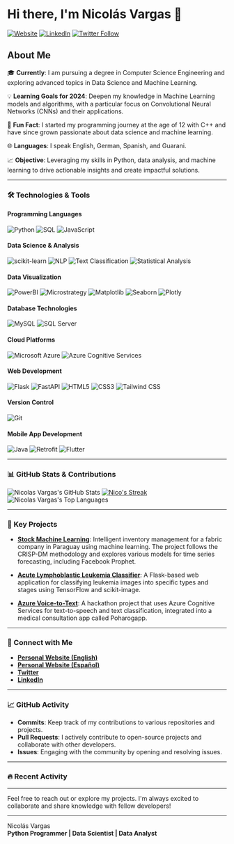 # Hi there, I'm Nicolás Vargas 👋 

[![Website](https://img.shields.io/website?label=My%20Website&style=for-the-badge&url=https%3A%2F%2Fnicolasvargaszz.github.io%2Fcvs-page%2F)](https://nicolasvargaszz.github.io/Cv-Page-English/)
[![LinkedIn](https://img.shields.io/badge/LinkedIn-%230077B5.svg?&style=for-the-badge&logo=linkedin&logoColor=white)](https://www.linkedin.com/in/nicol%C3%A1s-vargas-41bb67253/)
[![Twitter Follow](https://img.shields.io/twitter/follow/nicoelingeniero?color=1DA1F2&logo=twitter&style=for-the-badge)](https://twitter.com/nicoelingeniero)

## About Me

🎓 **Currently**: I am pursuing a degree in Computer Science Engineering and exploring advanced topics in Data Science and Machine Learning.

💡 **Learning Goals for 2024**: Deepen my knowledge in Machine Learning models and algorithms, with a particular focus on Convolutional Neural Networks (CNNs) and their applications.

🌟 **Fun Fact**: I started my programming journey at the age of 12 with C++ and have since grown passionate about data science and machine learning.

🌐 **Languages**: I speak English, German, Spanish, and Guarani.

📈 **Objective**: Leveraging my skills in Python, data analysis, and machine learning to drive actionable insights and create impactful solutions.

---

### 🛠️ Technologies & Tools

#### Programming Languages
![Python](https://img.shields.io/badge/Python-3776AB?style=flat&logo=python&logoColor=white)
![SQL](https://img.shields.io/badge/SQL-4479A1?style=flat&logo=sql&logoColor=white)
![JavaScript](https://img.shields.io/badge/JavaScript-F7DF1E?style=flat&logo=javascript&logoColor=black)

#### Data Science & Analysis
![scikit-learn](https://img.shields.io/badge/scikit--learn-F7931E?style=flat&logo=scikit-learn&logoColor=white)
![NLP](https://img.shields.io/badge/NLP-9B9B9B?style=flat&logo=python&logoColor=white)
![Text Classification](https://img.shields.io/badge/Text%20Classification-009688?style=flat&logo=python&logoColor=white)
![Statistical Analysis](https://img.shields.io/badge/Statistical%20Analysis-4CAF50?style=flat&logo=python&logoColor=white)

#### Data Visualization
![PowerBI](https://img.shields.io/badge/Power%20BI-F2C811?style=flat&logo=powerbi&logoColor=white)
![Microstrategy](https://img.shields.io/badge/Microstrategy-FB2D42?style=flat&logo=microstrategy&logoColor=white)
![Matplotlib](https://img.shields.io/badge/Matplotlib-003366?style=flat&logo=python&logoColor=white)
![Seaborn](https://img.shields.io/badge/Seaborn-6D4C41?style=flat&logo=python&logoColor=white)
![Plotly](https://img.shields.io/badge/Plotly-3F7BEB?style=flat&logo=plotly&logoColor=white)

#### Database Technologies
![MySQL](https://img.shields.io/badge/MySQL-4479A1?style=flat&logo=mysql&logoColor=white)
![SQL Server](https://img.shields.io/badge/SQL%20Server-CC2927?style=flat&logo=microsoftsqlserver&logoColor=white)

#### Cloud Platforms
![Microsoft Azure](https://img.shields.io/badge/Microsoft%20Azure-0078D4?style=flat&logo=microsoftazure&logoColor=white)
![Azure Cognitive Services](https://img.shields.io/badge/Azure%20Cognitive%20Services-00A4EF?style=flat&logo=microsoftazure&logoColor=white)

#### Web Development
![Flask](https://img.shields.io/badge/Flask-000000?style=flat&logo=flask&logoColor=white)
![FastAPI](https://img.shields.io/badge/FastAPI-009688?style=flat&logo=fastapi&logoColor=white)
![HTML5](https://img.shields.io/badge/HTML5-E34F26?style=flat&logo=html5&logoColor=white)
![CSS3](https://img.shields.io/badge/CSS3-1572B6?style=flat&logo=css3&logoColor=white)
![Tailwind CSS](https://img.shields.io/badge/Tailwind%20CSS-38B2AC?style=flat&logo=tailwindcss&logoColor=white)

#### Version Control
![Git](https://img.shields.io/badge/Git-F05032?style=flat&logo=git&logoColor=white)

#### Mobile App Development
![Java](https://img.shields.io/badge/Java-007396?style=flat&logo=java&logoColor=white)
![Retrofit](https://img.shields.io/badge/Retrofit-2E7D32?style=flat&logo=retrofit&logoColor=white)
![Flutter](https://img.shields.io/badge/Flutter-02569B?style=flat&logo=flutter&logoColor=white)

---

### 📊 GitHub Stats & Contributions

![Nicolas Vargas's GitHub Stats](https://github-readme-stats.vercel.app/api?username=nicolasvargaszz&theme=vue-dark&show_icons=true&hide_border=true&count_private=true)
[![Nico's Streak](https://streak-stats.demolab.com?user=nicolasvargaszz&theme=highcontrast&hide_border=true)](https://git.io/streak-stats)
![Nicolas Vargas's Top Languages](https://github-readme-stats.vercel.app/api/top-langs/?username=nicolasvargaszz&theme=vue-dark&show_icons=true&hide_border=true&layout=compact)

---

### 📂 Key Projects

- **[Stock Machine Learning](https://github.com/nicolasvargaszz/stock-MachineLearning)**: Intelligent inventory management for a fabric company in Paraguay using machine learning. The project follows the CRISP-DM methodology and explores various models for time series forecasting, including Facebook Prophet.

- **[Acute Lymphoblastic Leukemia Classifier](https://github.com/nicolasvargaszz/acute-lymphoblastic-leukemia-classifier)**: A Flask-based web application for classifying leukemia images into specific types and stages using TensorFlow and scikit-image.

- **[Azure Voice-to-Text](https://github.com/nicolasvargaszz/Azure-Voice-to-Text)**: A hackathon project that uses Azure Cognitive Services for text-to-speech and text classification, integrated into a medical consultation app called Poharogapp.

---

### 💬 Connect with Me

- **[Personal Website (English)](https://nicolasvargaszz.github.io/Cv-Page-English/)**
- **[Personal Website (Español)](https://nicolasvargaszz.github.io/cv-page/)**
- **[Twitter](https://twitter.com/nicoelingeniero)**
- **[LinkedIn](https://www.linkedin.com/in/nicol%C3%A1s-vargas-41bb67253/)**

---

### 📈 GitHub Activity

- **Commits**: Keep track of my contributions to various repositories and projects.
- **Pull Requests**: I actively contribute to open-source projects and collaborate with other developers.
- **Issues**: Engaging with the community by opening and resolving issues.

---

### 🔥 Recent Activity

<!--START_SECTION:activity-->
<!--END_SECTION:activity-->

---

Feel free to reach out or explore my projects. I'm always excited to collaborate and share knowledge with fellow developers!

---

Nicolás Vargas  
**Python Programmer | Data Scientist | Data Analyst**
